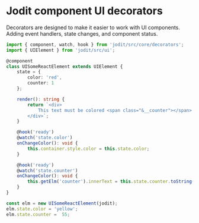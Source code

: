 # Jodit component UI decorators

Decorators are designed to make it easier to work with UI components.
Adding event handlers, state changes, and component status.

```ts
import { component, watch, hook } from 'jodit/src/core/decorators';
import { UIElement } from 'jodit/src/ui';

@component
class UISomeReactElement extends UIElement {
	state = {
		color: 'red',
		counter: 1
	};

	render(): string {
		return `<div>
            This text must be colored <span class="&__counter"></span>
        </div>`;
	}

	@hook('ready')
	@watch('state.color')
	onChangeColor(): void {
		this.container.style.color = this.state.color;
	}

	@hook('ready')
	@watch('state.counter')
	onChangeColor(): void {
		this.getElm('counter').innerText = this.state.counter.toString();
	}
}

const elm = new UISomeReactElement(jodit);
elm.state.color = 'yellow';
elm.state.counter =  55;
```
